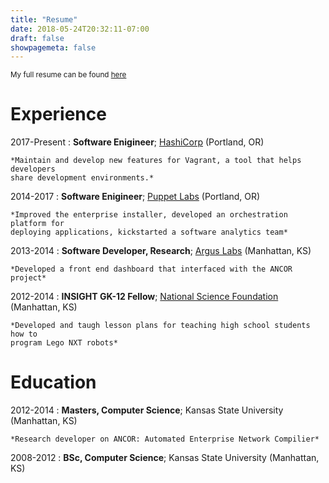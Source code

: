 ```yaml
---
title: "Resume"
date: 2018-05-24T20:32:11-07:00
draft: false
showpagemeta: false
---
```


<sup>My full resume can be found <a href="https://docs.google.com/document/d/1UJNixM8rrRkE5sKoZhxvCyA9F9Rkgcfqf-PP-iwa9nI/edit?usp=sharing">here</a></sup>

# Experience

2017-Present
:   **Software Enigineer**; [HashiCorp](https://www.hashicorp.com/) (Portland, OR)

    *Maintain and develop new features for Vagrant, a tool that helps developers
    share development environments.*

2014-2017
:   **Software Enigineer**; [Puppet Labs](https://www.puppet.com) (Portland, OR)

    *Improved the enterprise installer, developed an orchestration platform for
    deploying applications, kickstarted a software analytics team*


2013-2014
:   **Software Developer, Research**; [Argus Labs](http://www.arguslab.org/) (Manhattan, KS)

    *Developed a front end dashboard that interfaced with the ANCOR project*

2012-2014
:   **INSIGHT GK-12 Fellow**; [National Science Foundation](http://gk12.cs.ksu.edu/nsf_gk12) (Manhattan, KS)

    *Developed and taugh lesson plans for teaching high school students how to
    program Lego NXT robots*

# Education

2012-2014
:   **Masters, Computer Science**; Kansas State University (Manhattan, KS)

    *Research developer on ANCOR: Automated Enterprise Network Compilier*

2008-2012
:   **BSc, Computer Science**; Kansas State University (Manhattan, KS)
